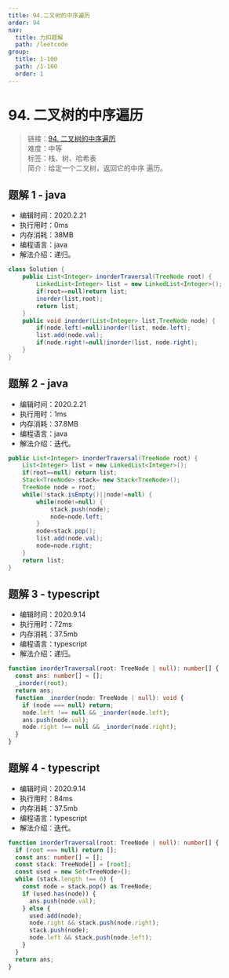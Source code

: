 ```yaml
---
title: 94.二叉树的中序遍历
order: 94
nav:
  title: 力扣题解
  path: /leetcode
group:
  title: 1-100
  path: /1-100
  order: 1
---
```


# 94. 二叉树的中序遍历

> 链接：[94. 二叉树的中序遍历](https://leetcode-cn.com/problems/binary-tree-inorder-traversal/)  
> 难度：中等  
> 标签：栈、树、哈希表  
> 简介：给定一个二叉树，返回它的中序 遍历。

## 题解 1 - java

- 编辑时间：2020.2.21
- 执行用时：0ms
- 内存消耗：38MB
- 编程语言：java
- 解法介绍：递归。

```java
class Solution {
    public List<Integer> inorderTraversal(TreeNode root) {
    	LinkedList<Integer> list = new LinkedList<Integer>();
        if(root==null)return list;
        inorder(list,root);
        return list;
    }
    public void inorder(List<Integer> list,TreeNode node) {
    	if(node.left!=null)inorder(list, node.left);
    	list.add(node.val);
    	if(node.right!=null)inorder(list, node.right);
    }
}
```

## 题解 2 - java

- 编辑时间：2020.2.21
- 执行用时：1ms
- 内存消耗：37.8MB
- 编程语言：java
- 解法介绍：迭代。

```java
public List<Integer> inorderTraversal(TreeNode root) {
	List<Integer> list = new LinkedList<Integer>();
	if(root==null) return list;
	Stack<TreeNode> stack= new Stack<TreeNode>();
	TreeNode node = root;
	while(!stack.isEmpty()||node!=null) {
		while(node!=null) {
			stack.push(node);
			node=node.left;
		}
		node=stack.pop();
		list.add(node.val);
		node=node.right;
	}
	return list;
}
```

## 题解 3 - typescript

- 编辑时间：2020.9.14
- 执行用时：72ms
- 内存消耗：37.5mb
- 编程语言：typescript
- 解法介绍：递归。

```typescript
function inorderTraversal(root: TreeNode | null): number[] {
  const ans: number[] = [];
  _inorder(root);
  return ans;
  function _inorder(node: TreeNode | null): void {
    if (node === null) return;
    node.left !== null && _inorder(node.left);
    ans.push(node.val);
    node.right !== null && _inorder(node.right);
  }
}
```

## 题解 4 - typescript

- 编辑时间：2020.9.14
- 执行用时：84ms
- 内存消耗：37.5mb
- 编程语言：typescript
- 解法介绍：迭代。

```typescript
function inorderTraversal(root: TreeNode | null): number[] {
  if (root === null) return [];
  const ans: number[] = [];
  const stack: TreeNode[] = [root];
  const used = new Set<TreeNode>();
  while (stack.length !== 0) {
    const node = stack.pop() as TreeNode;
    if (used.has(node)) {
      ans.push(node.val);
    } else {
      used.add(node);
      node.right && stack.push(node.right);
      stack.push(node);
      node.left && stack.push(node.left);
    }
  }
  return ans;
}
```
